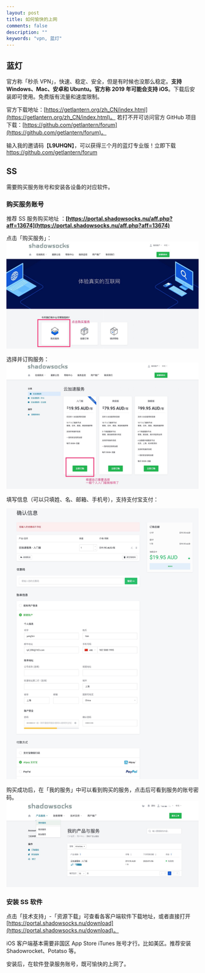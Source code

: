 ```yaml
---
layout: post
title: 如何愉快的上网
comments: false
description: ""
keywords: "vpn, 蓝灯"
---
```


## 蓝灯

官方称「秒杀 VPN」，快速、稳定、安全，但是有时候也没那么稳定。**支持 Windows、Mac、安卓和 Ubuntu。官方称 2019 年可能会支持 iOS**。下载后安装即可使用。免费版有流量和速度限制。

官方下载地址：[https://getlantern.org/zh_CN/index.html](https://getlantern.org/zh_CN/index.html)。
若打不开可访问官方 GitHub 项目下载：[https://github.com/getlantern/forum](https://github.com/getlantern/forum)。

输入我的邀请码【**L9UHQN**】，可以获得三个月的蓝灯专业版！立即下载 https://github.com/getlantern/forum


## SS

需要购买服务账号和安装各设备的对应软件。

### 购买服务账号

推荐 SS 服务购买地址 ：**[https://portal.shadowsocks.nu/aff.php?aff=13674](https://portal.shadowsocks.nu/aff.php?aff=13674)**

点击「购买服务」：
![](./_image/2019-01/001.jpg)

选择并订购服务：
![](./_image/2019-01/002.jpg)

填写信息（可以只填姓、名、邮箱、手机号），支持支付宝支付：

![](./_image/2019-01/003_5.jpg)

购买成功后，在「我的服务」中可以看到购买的服务，点击后可看到服务的账号密码。
![](./_image/2019-01/006.jpg)

### 安装 SS 软件

点击「技术支持」-「资源下载」可查看各客户端软件下载地址，或者直接打开[https://portal.shadowsocks.nu/download](https://portal.shadowsocks.nu/download)。

iOS 客户端基本需要非国区 App Store iTunes 账号才行。比如美区。推荐安装 Shadowrocket、Potatso 等。

安装后，在软件登录服务账号，既可愉快的上网了。

